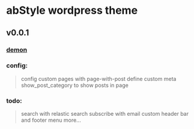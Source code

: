 # abStyle wordpress theme
## v0.0.1

### [demon](http://demo-theme-wordpress.com/)

### config:
> config custom pages with page-with-post
> define custom meta show_post_category to show posts in page

### todo:
> search with relastic search
> subscribe with email
> custom header bar and footer menu
> more...
